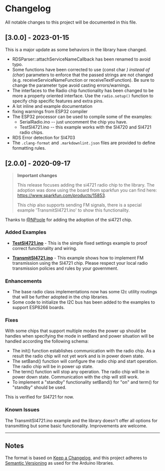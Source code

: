 # Changelog

All notable changes to this project will be documented in this file.

## [3.0.0] - 2023-01-15

This is a major update as some behaviors in the library have changed.

* RDSParser::attachServiceNameCallback has been renamed to avoid typo.
* Some functions have been corrected to use (const char *) instead of (char*) parameters to enforce that the passed strings are not changed
  (e.g. receiveServiceNameFunction or receiveTextFunction). Be sure to change the parameter type avoid casting errors/warnings.
* The interfaces to the Radio chip functionality has been changed to be more a property oriented interface.
  Use the `radio.setup()` function to specify chip specific features and extra pins.
* A lot inline and example documentation
* fixing warnings from ESP32 compiler
* The ESP32 processor can be used to compile some of the examples:
  * SerialRadio.ino --  just uncomment the chip you have.
  * TestSI4721.ino --  this example works with the SI4720 and SI4721 radio chips.
* RDS Error detection for SI4703
* The `.clang-format` and `.markdownlint.json` files are provided to define formatting rules.


## [2.0.0] - 2020-09-17

> **Important changes**
>
> This release focuses adding the si4721 radio chip to the library. The adoption was done using the board from sparkfun you can find here:
> <https://www.sparkfun.com/products/15853>.
>
> This chip also supports sending FM signals, there is a special example 'TransmitSI4721.ino' to show this functionality.

Thanks to [@NPoole](https://github.com/NPoole) for adding the adoption of the si4721 chip.


### Added Examples

* **[TestSI4721.ino](/examples/TestSI4721/TestSI4721.md)** - This is the simple fixed settings example to proof correct functionality and wiring.

* **[TransmitSI4721.ino](/examples/TransmitSI4721/TransmitSI4721.md)** - This example shows how to implement FM transmission using the SI4721 chip. Please respect your local radio transmission policies and rules by your government.


### Enhancements

* The base radio class implementations now has some I2c utility routings that will be further adopted in the chip libraries.
* Some code to initialize the I2C bus has been added to the examples to support ESP8266 boards.

### Fixes

With some chips that support multiple modes the power up should be handles when specifying the mode in setBand and power situation will be handled according the following schema:

* The init() function establishes communication with the radio chip. As a result the radio chip will not yet work and is in power down state.
* The setBand() function will configure the radio chip and start operation. The radio chip will be in power up state.
* The term() function will stop any operation. The radio chip will be in power down state. Communication with the chip will still work.
* To implement a "standby" functionality setBand() for "on" and term() for "standby" should be used.

This is verified for SI4721 for now.

### Known Issues

The TransmitSI4721.ino example and the library doesn't offer all options for transmitting but some basic functionality.
Improvements are welcome.

---

## Notes

The format is based on [Keep a Changelog](https://keepachangelog.com/en/1.0.0/),
and this project adheres to [Semantic Versioning](https://semver.org/spec/v2.0.0.html) as used for the Arduino libraries.
